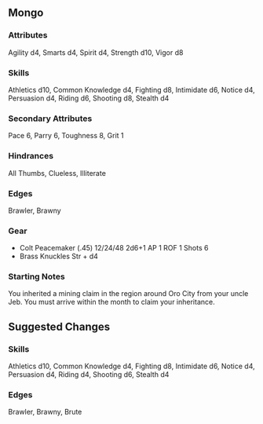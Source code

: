 ## Mongo

### Attributes
Agility d4, Smarts d4, Spirit d4, Strength d10, Vigor d8

### Skills
Athletics d10, Common Knowledge d4, Fighting d8, Intimidate d6, Notice d4, Persuasion d4, Riding d6, Shooting d8, Stealth d4

### Secondary Attributes
Pace 6, Parry 6, Toughness 8, Grit 1

### Hindrances
All Thumbs, Clueless, Illiterate

### Edges
Brawler, Brawny

### Gear
* Colt Peacemaker (.45) 12/24/48 2d6+1 AP 1 ROF 1 Shots 6
* Brass Knuckles Str + d4

### Starting Notes

You inherited a mining claim in the region around Oro City from your uncle Jeb. You must arrive within the month to claim your inheritance.

## Suggested Changes

### Skills
Athletics d10, Common Knowledge d4, Fighting d8, Intimidate d6, Notice d4, Persuasion d4, Riding d4, Shooting d6, Stealth d4

### Edges
Brawler, Brawny, Brute